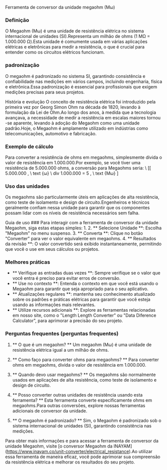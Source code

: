 Ferramenta de conversor da unidade megaohm (Mω)

### Definição
O Megaohm (Mω) é uma unidade de resistência elétrica no sistema internacional de unidades (SI).Representa um milhão de ohms (1 MΩ = 1.000.000 Ω).Esta unidade é comumente usada em várias aplicações elétricas e eletrônicas para medir a resistência, o que é crucial para entender como os circuitos elétricos funcionam.

### padronização
O megaohm é padronizado no sistema SI, garantindo consistência e confiabilidade nas medições em vários campos, incluindo engenharia, física e eletrônica.Essa padronização é essencial para profissionais que exigem medições precisas para seus projetos.

História e evolução
O conceito de resistência elétrica foi introduzido pela primeira vez por Georg Simon Ohm na década de 1820, levando à formulação da Lei de Ohm.Ao longo dos anos, à medida que a tecnologia avançava, a necessidade de medir a resistência em escalas maiores tornou -se aparente, levando à adoção do Megaohm como uma unidade padrão.Hoje, o Megaohm é amplamente utilizado em indústrias como telecomunicações, automotivo e fabricação.

### Exemplo de cálculo
Para converter a resistência de ohms em megaohms, simplesmente divida o valor de resistência em 1.000.000.Por exemplo, se você tiver uma resistência de 5.000.000 ohms, a conversão para Megaohms seria:
\ [[
5.000.000 \, \ text {ω} \ div 1.000.000 = 5 \, \ text {Mω}
\]

### Uso das unidades
Os megaohms são particularmente úteis em aplicações de alta resistência, como teste de isolamento e design de circuito.Engenheiros e técnicos geralmente confiam nessa unidade para garantir que os componentes possam lidar com os níveis de resistência necessários sem falha.

Guia de uso ###
Para interagir com a ferramenta de conversor da unidade Megaohm, siga estas etapas simples:
1.
2. ** Selecione Unidade **: Escolha "Megaohm" no menu suspenso.
3. ** Converta **: Clique no botão "Converter" para ver o valor equivalente em megaohms.
4. ** Resultados da revisão **: O valor convertido será exibido instantaneamente, permitindo que você o use em seus cálculos ou projetos.

### Melhores práticas
- ** Verifique as entradas duas vezes **: Sempre verifique se o valor que você entra é preciso para evitar erros de conversão.
- ** Use no contexto **: Entenda o contexto em que você está usando o Megaohm para garantir que seja apropriado para o seu aplicativo.
- ** Atualizações regulares **: mantenha seu conhecimento atualizado sobre os padrões e práticas elétricas para garantir que você esteja usando as informações mais relevantes.
- ** Utilize recursos adicionais **: Explore as ferramentas relacionadas em nosso site, como o "Length Length Converter" ou "Data Diference Calculator", para aprimorar a precisão do seu projeto.

### Perguntas frequentes (perguntas frequentes)

1. ** O que é um megaohm? **
Um megaohm (Mω) é uma unidade de resistência elétrica igual a um milhão de ohms.

2. ** Como faço para converter ohms para megaohms? **
Para converter ohms em megaohms, divida o valor de resistência em 1.000.000.

3. ** Quando devo usar megaohms? **
Os megaohms são normalmente usados ​​em aplicações de alta resistência, como teste de isolamento e design de circuito.

4. ** Posso converter outras unidades de resistência usando esta ferramenta? **
Esta ferramenta converte especificamente ohms em megaohms.Para outras conversões, explore nossas ferramentas adicionais de conversor da unidade.

5. ** O megaohm é padronizado? **
Sim, o Megaohm é padronizado sob o sistema internacional de unidades (SI), garantindo consistência nas medições.

Para obter mais informações e para acessar a ferramenta de conversor da unidade Megaohm, visite [o conversor Megaohm da INAYAM] (https://www.inayam.co/unit-converter/electrical_resistance).Ao utilizar essa ferramenta de maneira eficaz, você pode aprimorar sua compreensão da resistência elétrica e melhorar os resultados do seu projeto.